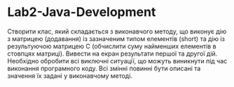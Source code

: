 # Lab2-Java-Development
Створити клас, який складається з виконавчого методу, що виконує дію з матрицею (додавання) із зазначеним типом елементів (short) та дію із результуючою матрицею С (обчислити суму найменших елементів в стовпцях матриці). Вивести на екран результати першої та другої дій. Необхідно обробити всі виключні ситуації, що можуть виникнути під час виконання програмного коду. Всі змінні повинні бути описані та значення їх задані у виконавчому методі.

